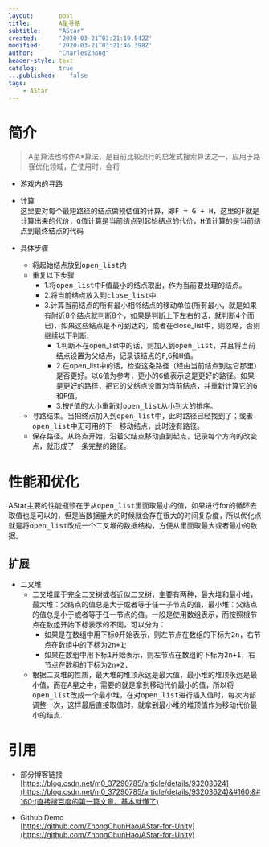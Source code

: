 ```yaml
---
layout:       post
title:        A星寻路
subtitle:     "AStar"
created:      '2020-03-21T03:21:19.542Z'
modified:     '2020-03-21T03:21:46.398Z'
author:       "CharlesZhong"
header-style: text
catalog:      true
...published:    false
tags:
    - AStar
---
```


# 简介  
  > A星算法也称作A*算法，是目前比较流行的启发式搜索算法之一，应用于路径优化领域，在使用时，会将

  - 游戏内的寻路  

  - 计算  
  这里要对每个最短路径的结点做预估值的计算，即<kbd>F = G + H</kbd>，这里的F就是计算出来的代价，<kbd>G</kbd>值计算是当前结点到起始结点的代价，<kbd>H</kbd>值计算的是当前结点到最终结点的代码

  - 具体步骤
    - 将起始结点放到<kbd>open_list</kbd>内
    - 重复以下步骤
      - 1.将<kbd>open_list</kbd>中F值最小的结点取出，作为当前要处理的结点。
      - 2.将当前结点放入到<kbd>close_list</kbd>中
      - 3.计算当前结点的所有最小相邻结点的移动单位(所有最小，就是如果有附近8个结点就判断8个，如果是判断上下左右的话，就判断4个而已)，如果这些结点是不可到达的，或者在close_list中，则忽略，否则继续以下判断:
        - 1.判断不在open_list中的话，则加入到<kbd>open_list</kbd>，并且将当前结点设置为父结点，记录该结点的<kbd>F</kbd>,<kbd>G</kbd>和<kbd>H</kbd>值。
        - 2.在open_list中的话，检查这条路径（经由当前结点到达它那里）是否更好。以<kbd>G</kbd>值为参考，更小的<kbd>G</kbd>值表示这是更好的路径。如果是更好的路径，把它的父结点设置为当前结点，并重新计算它的<kbd>G</kbd>和<kbd>F</kbd>值。
        - 3.按<kbd>F</kbd>值的大小重新对<kbd>open_list</kbd>从小到大的排序。
    - 寻路结束。当把终点加入到<kbd>open_list</kbd>中，此时路径已经找到了；或者<kbd>open_list</kbd>中无可用的下一移动结点，此时没有路径。
    - 保存路径。从终点开始，沿着父结点移动直到起点，记录每个方向的改变点，就形成了一条完整的路径。

# 性能和优化  
  AStar主要的性能瓶颈在于从<kbd>open_list</kbd>里面取最小的值，如果进行for的循环去取值也是可以的，但是当数据量大的时候就会存在很大的时间复杂度，所以优化点就是将<kbd>open_list</kbd>改成一个二叉堆的数据结构，方便从里面取最大或者最小的数据。

## 扩展  
  - 二叉堆
    - 二叉堆属于完全二叉树或者近似二叉树，主要有两种，最大堆和最小堆，最大堆：父结点的值总是大于或者等于任一子节点的值，最小堆：父结点的值总是小于或者等于任一节点的值。一般是使用数组表示，而按照根节点在数组开始下标表示的不同，可以分为：  
      - 如果是在数组中用下标<kbd>0</kbd>开始表示，则左节点在数组的下标为<kbd>2n</kbd>，右节点在数组中的下标为<kbd>2n+1</kbd>;  
      - 如果在数组中用下标<kbd>1</kbd>开始表示，则左节点在数组的下标为<kbd>2n+1</kbd>，右节点在数组的下标为<kbd>2n+2<kbd>.
    - 根据二叉堆的性质，最大堆的堆顶永远是最大值，最小堆的堆顶永远是最小值，而在A星之中，需要的就是拿到移动代价最小的值，所以将<kbd>open_list</kbd>改成一个最小堆，在对<kbd>open_list</kbd>进行插入值时，每次内部调整一次，这样最后直接取值时，就拿到最小堆的堆顶值作为移动代价最小的结点.


# 引用
  - 部分博客链接  
  [https://blog.csdn.net/m0_37290785/article/details/93203624](https://blog.csdn.net/m0_37290785/article/details/93203624)&#160;&#160;(直接搜百度的第一篇文章，基本就懂了)

  - Github Demo  
  [https://github.com/ZhongChunHao/AStar-for-Unity](https://github.com/ZhongChunHao/AStar-for-Unity)